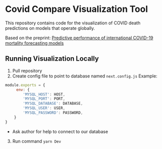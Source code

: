 # Covid Compare Visualization Tool

This repository contains code for the visualization of COVID death predictions on models that operate globally. 

Based on the preprint: [Predictive performance of international COVID-19 mortality forecasting models](https://www.medrxiv.org/content/10.1101/2020.07.13.20151233v5.external-links.html)

## Running Visualization Locally

1. Pull repository
2. Create config file to point to database named `next.config.js`
Example:
```javascript
module.exports = { 
     env: {    
        'MYSQL_HOST': HOST,   
        'MYSQL_PORT': PORT,    
        'MYSQL_DATABASE': DATABASE,    
        'MYSQL_USER': USER,    
        'MYSQL_PASSWORD': PASSWORD,  
    }
}
```

- Ask author for help to connect to our database

3. Run command `yarn Dev`
